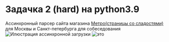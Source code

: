 # Задачка 2 (hard) на python3.9

Ассинхронный парсер сайта магазина [Метро(страницы со сладостями)](https://online.metro-cc.ru/category/sladosti-chipsy-sneki/konfety-podarochnye-nabory?from=under_search) для Москвы и Санкт-петербурга для собеседования
![Илюстрация ассинхронной загрузки](https://media.discordapp.net/attachments/1006687356696400034/1162427015966752768/image.png?ex=653be585&is=65297085&hm=e87677b8bcfaf75fbc8539353912d68bdb5542701c296c5884890435cf2b6be5&=&width=1548&height=344)
![это](https://media.discordapp.net/attachments/1135240624203911240/1166060794702725211/image.png?ex=65491dbd&is=6536a8bd&hm=c5ab1a3f2786d0dd9df632ae1cfa9c5c7b725d2539aa9e58a1a5abb9926f1922&=)
